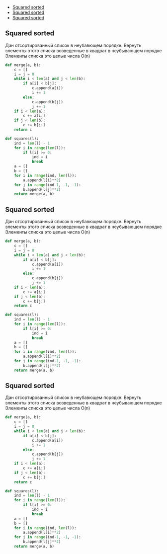 + [Squared sorted](#squared-sorted)
+ [Squared sorted](#squared-sorted)
+ [Squared sorted](#squared-sorted)

<!--DIVIDER-->

## Squared sorted

Дан отсортированный список в неубавющем порядке. Вернуть элементы этого списка возведенные в квадрат в неубывающем порядке
Элементы списка это целые числа
O(n)

```python
def merge(a, b):
    c = []
    i = j = 0
    while i < len(a) and j < len(b):
        if a[i] < b[j]:
            c.append(a[i])
            i += 1
        else:
            c.append(b[j])
            j += 1
    if i < len(a):
        c += a[i:]
    if j < len(b):
        c += b[j:]
    return c

def squares(l):
    ind = len(l) - 1
    for i in range(len(l)):
        if l[i] >= 0:
            ind = i
            break
    a = []
    b = []
    for i in range(ind, len(l)):
        a.append(l[i]**2)
    for j in range(ind-1, -1, -1):
        b.append(l[j]**2)
    return merge(a, b)
``` 

## Squared sorted

Дан отсортированный список в неубавющем порядке. Вернуть элементы этого списка возведенные в квадрат в неубывающем порядке
Элементы списка это целые числа
O(n)

```python
def merge(a, b):
    c = []
    i = j = 0
    while i < len(a) and j < len(b):
        if a[i] < b[j]:
            c.append(a[i])
            i += 1
        else:
            c.append(b[j])
            j += 1
    if i < len(a):
        c += a[i:]
    if j < len(b):
        c += b[j:]
    return c

def squares(l):
    ind = len(l) - 1
    for i in range(len(l)):
        if l[i] >= 0:
            ind = i
            break
    a = []
    b = []
    for i in range(ind, len(l)):
        a.append(l[i]**2)
    for j in range(ind-1, -1, -1):
        b.append(l[j]**2)
    return merge(a, b)
``` 

## Squared sorted

Дан отсортированный список в неубавющем порядке. Вернуть элементы этого списка возведенные в квадрат в неубывающем порядке
Элементы списка это целые числа
O(n)

```python
def merge(a, b):
    c = []
    i = j = 0
    while i < len(a) and j < len(b):
        if a[i] < b[j]:
            c.append(a[i])
            i += 1
        else:
            c.append(b[j])
            j += 1
    if i < len(a):
        c += a[i:]
    if j < len(b):
        c += b[j:]
    return c

def squares(l):
    ind = len(l) - 1
    for i in range(len(l)):
        if l[i] >= 0:
            ind = i
            break
    a = []
    b = []
    for i in range(ind, len(l)):
        a.append(l[i]**2)
    for j in range(ind-1, -1, -1):
        b.append(l[j]**2)
    return merge(a, b)
``` 